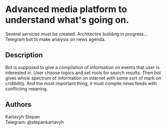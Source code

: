 
# Advanced media platform to understand what's going on.
Several services must be created. Architectire building in progress...
Telegram bot to make analysis on news agenda.

## Description

Bot is supposed to give a compilation of information on events that user is interested in.
User choose topics and set rools for search results. Then bot gives whole spectrum of information on internet with some sort of mark on cridibility.
And the most important thing, it must compile news feeds with conflicting meaning.

## Authors
Kartavyh Stepan<br />
Telegram: @stepankartavyh
